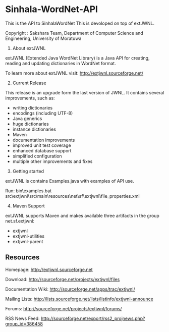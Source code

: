 Sinhala-WordNet-API
===================

This is the API to SinhalaWordNet
This is devoloped on top of extJWNL.

Copyright : Sakshara Team, Department of Computer Science and Engineering, University of Moratuwa


1. About extJWNL

extJWNL (Extended Java WordNet Library) is a Java API for
creating, reading and updating dictionaries in WordNet format.

To learn more about extJWNL visit:
http://extjwnl.sourceforge.net/

2. Current Release

This release is an upgrade form the last version of JWNL. It
contains several improvements, such as:
 * writing dictionaries
 * encodings (including UTF-8)
 * Java generics
 * huge dictionaries
 * instance dictionaries
 * Maven
 * documentation improvements
 * improved unit test coverage
 * enhanced database support
 * simplified configuration
 * multiple other improvements and fixes

3. Getting started

extJWNL is contains Examples.java with examples of API use.

Run:
bin\examples.bat src\extjwnl\src\main\resources\net\sf\extjwnl\file_properties.xml

4. Maven Support

extJWNL supports Maven and makes available three artifacts in
the group net.sf.extjwnl:
 * extjwnl
 * extjwnl-utilities
 * extjwnl-parent

Resources
---------
Homepage:
http://extjwnl.sourceforge.net

Download:
http://sourceforge.net/projects/extjwnl/files

Documentation Wiki:
http://sourceforge.net/apps/trac/extjwnl/

Mailing Lists:
http://lists.sourceforge.net/lists/listinfo/extjwnl-announce

Forums:
http://sourceforge.net/projects/extjwnl/forums/

RSS News Feed:
http://sourceforge.net/export/rss2_projnews.php?group_id=386458
